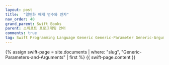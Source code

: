 ```yaml
---
layout: post
title:  "일반화 매개 변수와 인자"
nav_order: 40
grand_parent: Swift Books
parent: 스위프트 프로그래밍 언어
comments: true
tag: Swift Programming Language Generic Generic-Parameter Generic-Argument
---
```


{% assign swift-page = site.documents | where: "slug", "Generic-Parameters-and-Arguments" | first %}
{{ swift-page.content }}